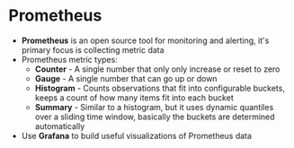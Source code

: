 # Prometheus

 - **Prometheus** is an open source tool for monitoring and alerting, it's primary focus is collecting metric data
 - Prometheus metric types:
    - **Counter** - A single number that only only increase or reset to zero
    - **Gauge**  - A single number that can go up or down
    - **Histogram** - Counts observations that fit into configurable buckets, keeps a count of how many items fit into each bucket
    - **Summary** - Similar to a histogram, but it uses dynamic quantiles over a sliding time window, basically the buckets are determined automatically
- Use **Grafana** to build useful visualizations of Prometheus data
